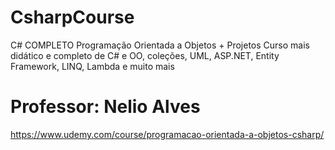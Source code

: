 # CsharpCourse

C# COMPLETO Programação Orientada a Objetos + Projetos
Curso mais didático e completo de C# e OO, coleções, UML, ASP.NET, Entity Framework, LINQ, Lambda e muito mais

# Professor: Nelio Alves
https://www.udemy.com/course/programacao-orientada-a-objetos-csharp/
